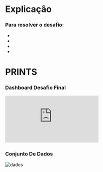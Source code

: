 # Explicação

### Para resolver o desafio:
- 
- 
- 
-  


# PRINTS

### Dashboard Desafio Final

![dashboard](https://github.com/WendeldsCoelho/Programa-De-Bolsas-Compass-Uol/blob/main/Sprint_10/Evid%C3%AAncias/Desafio/Dashboard.pdf)


### Conjunto De Dados

![dados](https://github.com/WendeldsCoelho/Programa-De-Bolsas-Compass-Uol/blob/main/Sprint_10/Evid%C3%AAncias/Desafio/conjunto-dados.jpeg)
